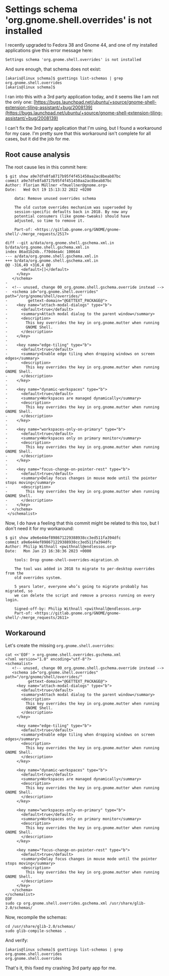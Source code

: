# Settings schema 'org.gnome.shell.overrides' is not installed

I recently upgraded to Fedora 38 and Gnome 44, and one of my installed applications give this error message here:
~~~
Settings schema 'org.gnome.shell.overrides' is not installed
~~~

And sure enough, that schema does not exist:
~~~
[akaris@linux schema]$ gsettings list-schemas | grep org.gnome.shell.overrides
[akaris@linux schema]$ 
~~~

I ran into this with a 3rd party application today, and it seems like I am not the only one:
[https://bugs.launchpad.net/ubuntu/+source/gnome-shell-extension-tiling-assistant/+bug/2008139](https://bugs.launchpad.net/ubuntu/+source/gnome-shell-extension-tiling-assistant/+bug/2008139)

I can't fix the 3rd party application that I'm using, but I found a workaround for my case. I'm pretty sure that this workaround isn't complete for all cases, but it did the job for me.

## Root cause analysis

The root cause lies in this commit here:
~~~
$ git show a9e7dfe8fa8717b95f4f451450aa2ac8beab87bc
commit a9e7dfe8fa8717b95f4f451450aa2ac8beab87bc
Author: Florian Müllner <fmuellner@gnome.org>
Date:   Wed Oct 19 15:13:32 2022 +0200

    data: Remove unused overrides schema
    
    The old custom overrides mechanism was superseded by
    session-specific defaults back in 2018. By now any
    potential consumers (like gnome-tweaks) should have
    adjusted, so time to remove it.
    
    Part-of: <https://gitlab.gnome.org/GNOME/gnome-shell/-/merge_requests/2517>

diff --git a/data/org.gnome.shell.gschema.xml.in b/data/org.gnome.shell.gschema.xml.in
index 86ad1b24b..f70d4ea4c 100644
--- a/data/org.gnome.shell.gschema.xml.in
+++ b/data/org.gnome.shell.gschema.xml.in
@@ -316,49 +316,4 @@
       <default>[]</default>
     </key>
   </schema>
-
-  <!-- unused, change 00_org.gnome.shell.gschema.override instead -->
-  <schema id="org.gnome.shell.overrides" path="/org/gnome/shell/overrides/"
-         gettext-domain="@GETTEXT_PACKAGE@">
-    <key name="attach-modal-dialogs" type="b">
-      <default>true</default>
-      <summary>Attach modal dialog to the parent window</summary>
-      <description>
-        This key overrides the key in org.gnome.mutter when running
-        GNOME Shell.
-      </description>
-    </key>
-
-    <key name="edge-tiling" type="b">
-      <default>true</default>
-      <summary>Enable edge tiling when dropping windows on screen edges</summary>
-      <description>
-        This key overrides the key in org.gnome.mutter when running GNOME Shell.
-      </description>
-    </key>
-
-    <key name="dynamic-workspaces" type="b">
-      <default>true</default>
-      <summary>Workspaces are managed dynamically</summary>
-      <description>
-        This key overrides the key in org.gnome.mutter when running GNOME Shell.
-      </description>
-    </key>
-
-    <key name="workspaces-only-on-primary" type="b">
-      <default>true</default>
-      <summary>Workspaces only on primary monitor</summary>
-      <description>
-        This key overrides the key in org.gnome.mutter when running GNOME Shell.
-      </description>
-    </key>
-
-    <key name="focus-change-on-pointer-rest" type="b">
-      <default>true</default>
-      <summary>Delay focus changes in mouse mode until the pointer stops moving</summary>
-      <description>
-        This key overrides the key in org.gnome.mutter when running GNOME Shell.
-      </description>
-    </key>
-  </schema>
 </schemalist>
~~~

Now, I do have a feeling that this commit might be related to this too, but I don't need it for my workaround:
~~~
$ git show a9e6e44ef898671229388938cc3ed511fa394dfc
commit a9e6e44ef898671229388938cc3ed511fa394dfc
Author: Philip Withnall <pwithnall@endlessos.org>
Date:   Mon Jan 23 16:38:36 2023 +0000

    tools: Drop gnome-shell-overrides-migration.sh
    
    The tool was added in 2018 to migrate to per-desktop overrides from the
    old overrides system.
    
    5 years later, everyone who’s going to migrate probably has migrated, so
    we can delete the script and remove a process running on every login.
    
    Signed-off-by: Philip Withnall <pwithnall@endlessos.org>
    Part-of: <https://gitlab.gnome.org/GNOME/gnome-shell/-/merge_requests/2611>
~~~

## Workaround

Let's create the missing `org.gnome.shell.overrides`:
~~~
cat <<'EOF' > org.gnome.shell.overrides.gschema.xml
<?xml version="1.0" encoding="utf-8"?>
<schemalist>
   <!-- unused, change 00_org.gnome.shell.gschema.override instead -->
   <schema id="org.gnome.shell.overrides" path="/org/gnome/shell/overrides/"
          gettext-domain="@GETTEXT_PACKAGE@">
     <key name="attach-modal-dialogs" type="b">
       <default>true</default>
       <summary>Attach modal dialog to the parent window</summary>
       <description>
         This key overrides the key in org.gnome.mutter when running
         GNOME Shell.
       </description>
     </key>
   
     <key name="edge-tiling" type="b">
       <default>true</default>
       <summary>Enable edge tiling when dropping windows on screen edges</summary>
       <description>
         This key overrides the key in org.gnome.mutter when running GNOME Shell.
       </description>
     </key>
   
     <key name="dynamic-workspaces" type="b">
       <default>true</default>
       <summary>Workspaces are managed dynamically</summary>
       <description>
         This key overrides the key in org.gnome.mutter when running GNOME Shell.
       </description>
     </key>
   
     <key name="workspaces-only-on-primary" type="b">
       <default>true</default>
       <summary>Workspaces only on primary monitor</summary>
       <description>
         This key overrides the key in org.gnome.mutter when running GNOME Shell.
       </description>
     </key>
   
     <key name="focus-change-on-pointer-rest" type="b">
       <default>true</default>
       <summary>Delay focus changes in mouse mode until the pointer stops moving</summary>
       <description>
         This key overrides the key in org.gnome.mutter when running GNOME Shell.
       </description>
     </key>
   </schema>
</schemalist>
EOF
sudo cp org.gnome.shell.overrides.gschema.xml /usr/share/glib-2.0/schemas/
~~~

Now, recompile the schemas:
~~~
cd /usr/share/glib-2.0/schemas/
sudo glib-compile-schemas .
~~~

And verify:
~~~
[akaris@linux schema]$ gsettings list-schemas | grep org.gnome.shell.overrides
org.gnome.shell.overrides
~~~

That's it, this fixed my crashing 3rd party app for me.
